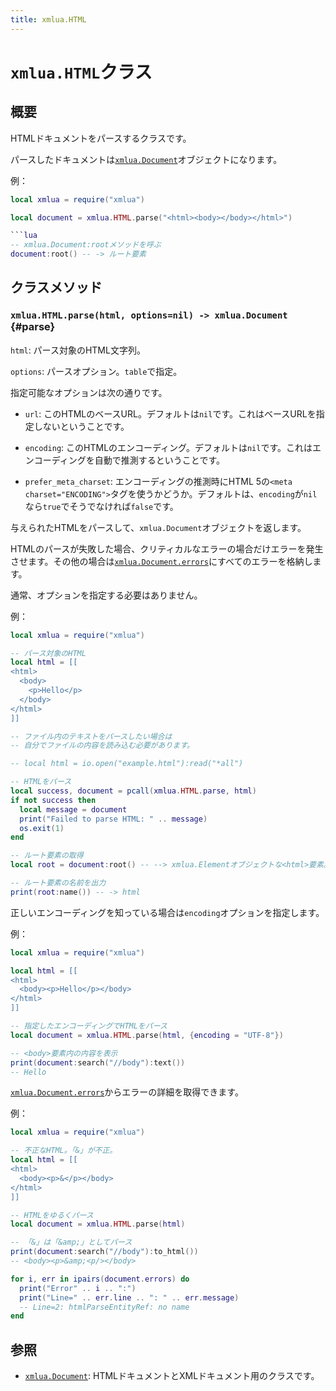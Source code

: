 ```yaml
---
title: xmlua.HTML
---
```


# `xmlua.HTML`クラス

## 概要

HTMLドキュメントをパースするクラスです。

パースしたドキュメントは[`xmlua.Document`][document]オブジェクトになります。

例：

```lua
local xmlua = require("xmlua")

local document = xmlua.HTML.parse("<html><body></body></html>")

```lua
-- xmlua.Document:rootメソッドを呼ぶ
document:root() -- -> ルート要素
```

## クラスメソッド

### `xmlua.HTML.parse(html, options=nil) -> xmlua.Document` {#parse}

`html`: パース対象のHTML文字列。

`options`: パースオプション。`table`で指定。

指定可能なオプションは次の通りです。

  * `url`: このHTMLのベースURL。デフォルトは`nil`です。これはベースURLを指定しないということです。

  * `encoding`: このHTMLのエンコーディング。デフォルトは`nil`です。これはエンコーディングを自動で推測するということです。

  * `prefer_meta_charset`: エンコーディングの推測時にHTML 5の`<meta charset="ENCODING">`タグを使うかどうか。デフォルトは、`encoding`が`nil`なら`true`でそうでなければ`false`です。

与えられたHTMLをパースして、`xmlua.Document`オブジェクトを返します。

HTMLのパースが失敗した場合、クリティカルなエラーの場合だけエラーを発生させます。その他の場合は[`xmlua.Document.errors`][document-errors]にすべてのエラーを格納します。

通常、オプションを指定する必要はありません。

例：

```lua
local xmlua = require("xmlua")

-- パース対象のHTML
local html = [[
<html>
  <body>
    <p>Hello</p>
  </body>
</html>
]]

-- ファイル内のテキストをパースしたい場合は
-- 自分でファイルの内容を読み込む必要があります。

-- local html = io.open("example.html"):read("*all")

-- HTMLをパース
local success, document = pcall(xmlua.HTML.parse, html)
if not success then
  local message = document
  print("Failed to parse HTML: " .. message)
  os.exit(1)
end

-- ルート要素の取得
local root = document:root() -- --> xmlua.Elementオブジェクトな<html>要素。

-- ルート要素の名前を出力
print(root:name()) -- -> html
```

正しいエンコーディングを知っている場合は`encoding`オプションを指定します。

例：

```lua
local xmlua = require("xmlua")

local html = [[
<html>
  <body><p>Hello</p></body>
</html>
]]

-- 指定したエンコーディングでHTMLをパース
local document = xmlua.HTML.parse(html, {encoding = "UTF-8"})

-- <body>要素内の内容を表示
print(document:search("//body"):text())
-- Hello
```

[`xmlua.Document.errors`][document-errors]からエラーの詳細を取得できます。

例：

```lua
local xmlua = require("xmlua")

-- 不正なHTML。「&」が不正。
local html = [[
<html>
  <body><p>&</p></body>
</html>
]]

-- HTMLをゆるくパース
local document = xmlua.HTML.parse(html)

-- 「&」は「&amp;」としてパース
print(document:search("//body"):to_html())
-- <body><p>&amp;<p/></body>

for i, err in ipairs(document.errors) do
  print("Error" .. i .. ":")
  print("Line=" .. err.line .. ": " .. err.message)
  -- Line=2: htmlParseEntityRef: no name
end
```

## 参照

  * [`xmlua.Document`][document]: HTMLドキュメントとXMLドキュメント用のクラスです。


[document]:document.html

[document-errors]:document.html#errors

